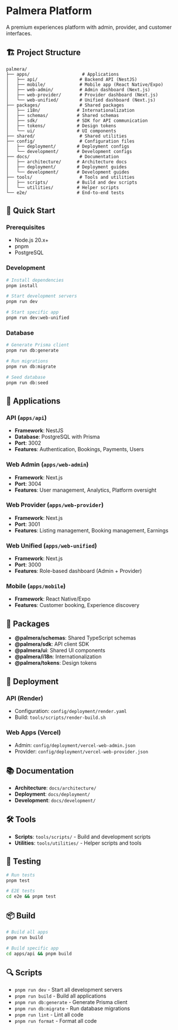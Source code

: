 # Palmera Platform

A premium experiences platform with admin, provider, and customer interfaces.

## 🏗️ Project Structure

```
palmera/
├── apps/                    # Applications
│   ├── api/                # Backend API (NestJS)
│   ├── mobile/             # Mobile app (React Native/Expo)
│   ├── web-admin/          # Admin dashboard (Next.js)
│   ├── web-provider/       # Provider dashboard (Next.js)
│   └── web-unified/        # Unified dashboard (Next.js)
├── packages/               # Shared packages
│   ├── i18n/              # Internationalization
│   ├── schemas/           # Shared schemas
│   ├── sdk/               # SDK for API communication
│   ├── tokens/            # Design tokens
│   └── ui/                # UI components
├── shared/                 # Shared utilities
├── config/                 # Configuration files
│   ├── deployment/        # Deployment configs
│   └── development/       # Development configs
├── docs/                   # Documentation
│   ├── architecture/      # Architecture docs
│   ├── deployment/        # Deployment guides
│   └── development/       # Development guides
├── tools/                  # Tools and utilities
│   ├── scripts/           # Build and dev scripts
│   └── utilities/         # Helper scripts
└── e2e/                   # End-to-end tests
```

## 🚀 Quick Start

### Prerequisites
- Node.js 20.x+
- pnpm
- PostgreSQL

### Development
```bash
# Install dependencies
pnpm install

# Start development servers
pnpm run dev

# Start specific app
pnpm run dev:web-unified
```

### Database
```bash
# Generate Prisma client
pnpm run db:generate

# Run migrations
pnpm run db:migrate

# Seed database
pnpm run db:seed
```

## 📱 Applications

### API (`apps/api`)
- **Framework**: NestJS
- **Database**: PostgreSQL with Prisma
- **Port**: 3002
- **Features**: Authentication, Bookings, Payments, Users

### Web Admin (`apps/web-admin`)
- **Framework**: Next.js
- **Port**: 3004
- **Features**: User management, Analytics, Platform oversight

### Web Provider (`apps/web-provider`)
- **Framework**: Next.js
- **Port**: 3001
- **Features**: Listing management, Booking management, Earnings

### Web Unified (`apps/web-unified`)
- **Framework**: Next.js
- **Port**: 3000
- **Features**: Role-based dashboard (Admin + Provider)

### Mobile (`apps/mobile`)
- **Framework**: React Native/Expo
- **Features**: Customer booking, Experience discovery

## 🔧 Packages

- **@palmera/schemas**: Shared TypeScript schemas
- **@palmera/sdk**: API client SDK
- **@palmera/ui**: Shared UI components
- **@palmera/i18n**: Internationalization
- **@palmera/tokens**: Design tokens

## 🚀 Deployment

### API (Render)
- Configuration: `config/deployment/render.yaml`
- Build: `tools/scripts/render-build.sh`

### Web Apps (Vercel)
- Admin: `config/deployment/vercel-web-admin.json`
- Provider: `config/deployment/vercel-web-provider.json`

## 📚 Documentation

- **Architecture**: `docs/architecture/`
- **Deployment**: `docs/deployment/`
- **Development**: `docs/development/`

## 🛠️ Tools

- **Scripts**: `tools/scripts/` - Build and development scripts
- **Utilities**: `tools/utilities/` - Helper scripts and tools

## 🧪 Testing

```bash
# Run tests
pnpm test

# E2E tests
cd e2e && pnpm test
```

## 📦 Build

```bash
# Build all apps
pnpm run build

# Build specific app
cd apps/api && pnpm build
```

## 🔍 Scripts

- `pnpm run dev` - Start all development servers
- `pnpm run build` - Build all applications
- `pnpm run db:generate` - Generate Prisma client
- `pnpm run db:migrate` - Run database migrations
- `pnpm run lint` - Lint all code
- `pnpm run format` - Format all code
